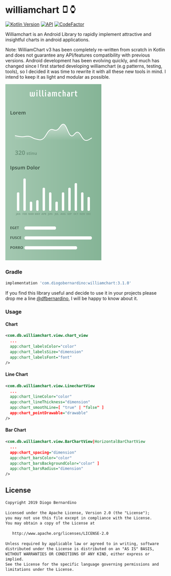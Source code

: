 # williamchart ![phone][2]![watch][3]

[![Kotlin Version](https://img.shields.io/badge/kotlin-1.3.50-blue.svg)](https://kotlinlang.org)
[![API](https://img.shields.io/badge/API-16%2B-brightgreen.svg?style=flat)](https://android-arsenal.com/api?level=16)
[![CodeFactor](https://www.codefactor.io/repository/github/diogobernardino/williamchart/badge)](https://www.codefactor.io/repository/github/diogobernardino/williamchart)

Williamchart is an Android Library to rapidly implement attractive and insightful charts in android applications.

Note: WilliamChart v3 has been completely re-written from scratch in Kotlin and does not guarantee any API/features compatibility with previous versions. Android development has been evolving quickly, and much has changed since I first started developing williamchart (e.g patterns, testing, tools), so I decided it was time to rewrite it with all these new tools in mind. I intend to keep it as light and modular as possible.

![screenshot][4]

### Gradle 

``` groovy
implementation 'com.diogobernardino:williamchart:3.1.0'
```

If you find this library useful and decide to use it in your projects please drop me a line [@dfbernardino][1], I will be happy to know about it.

### Usage

#### Chart

```xml
<com.db.williamchart.view.chart_view
  ...
  app:chart_labelsColor="color"
  app:chart_labelsSize="dimension"
  app:chart_labelsFont="font" 
/>
```

#### Line Chart

```xml
<com.db.williamchart.view.LinechartView
  ...
  app:chart_lineColor="color"
  app:chart_lineThickness="dimension"
  app:chart_smoothLine=[ "true" | "false" ]
  app:chart_pointDrawable="drawable" 
/>
```

#### Bar Chart

```xml
<com.db.williamchart.view.BarChartView|HorizontalBarChartView
  ...
  app:chart_spacing="dimension"
  app:chart_barsColor="color"
  app:chart_barsBackgroundColor="color" ]
  app:chart_barsRadius="dimension" 
/>
```


License
-------

    Copyright 2019 Diogo Bernardino

    Licensed under the Apache License, Version 2.0 (the "License");
    you may not use this file except in compliance with the License.
    You may obtain a copy of the License at

       http://www.apache.org/licenses/LICENSE-2.0

    Unless required by applicable law or agreed to in writing, software
    distributed under the License is distributed on an "AS IS" BASIS,
    WITHOUT WARRANTIES OR CONDITIONS OF ANY KIND, either express or implied.
    See the License for the specific language governing permissions and
    limitations under the License.

[1]: https://twitter.com/dfbernardino
[2]: ./art/phone.png
[3]: ./art/watch.png
[4]: ./art/demo_screenshot.png